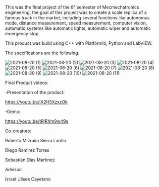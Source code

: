 This was the final project of the 8° semester of Mecmechatronics engineering, the goal of this project was to create a scale replica of a famous truck in the market,
including several functions like autonomus mode, distance measurement, speed measurement, computer vision, automatic systems like automatic lights, automatic wiper
and automatic emergency stop.

This product was build using C++ with PlatformIo, Python and LabVIEW.

The specifications are the following.

![2021-08-20 (1)](https://user-images.githubusercontent.com/89166477/130284060-a1a57d96-2008-4f8a-86d4-5e1fab0ba99d.png)
![2021-08-20 (2)](https://user-images.githubusercontent.com/89166477/130284079-912cc486-5e7a-478b-86b0-f9313c3b6046.png)
![2021-08-20 (3)](https://user-images.githubusercontent.com/89166477/130284089-4bb0d124-2eb9-4a5c-8522-43a3b7108210.png)
![2021-08-20 (4)](https://user-images.githubusercontent.com/89166477/130284097-0881e18b-f36b-4428-836b-976e5b437969.png)
![2021-08-20 (5)](https://user-images.githubusercontent.com/89166477/130284108-babf01b0-b271-4f0b-aa6d-87d92a79c0d0.png)
![2021-08-20 (6)](https://user-images.githubusercontent.com/89166477/130284111-818fa9eb-a3f0-4212-b433-e9bbe239f867.png)
![2021-08-20 (7)](https://user-images.githubusercontent.com/89166477/130284123-24dda3ce-d846-40b2-9b80-57851e0402f4.png)
![2021-08-20 (8)](https://user-images.githubusercontent.com/89166477/130284128-47388718-a579-4f08-8251-07772567c862.png)
![2021-08-20 (9)](https://user-images.githubusercontent.com/89166477/130284133-84809584-a77c-48d6-b544-eb814cc84d3d.png)
![2021-08-20 (10)](https://user-images.githubusercontent.com/89166477/130284136-45ec987a-5c80-4869-a67f-5d908ac86a3f.png)
![2021-08-20 (11)](https://user-images.githubusercontent.com/89166477/130284142-8497d3d1-b8e8-453e-b3c5-1b614ddff269.png)

Final Product videos:

-Presentation of the product:

https://youtu.be/jX2H5XzxzOk

-Demo:

https://youtu.be/tRjRXm9w49s


Co-creators:

Roberto Mizraim Sierra Lardín

Diego Ramirez Torres

Sebastián Días Martinez



Advisor:

Israel Ulises Cayetano
